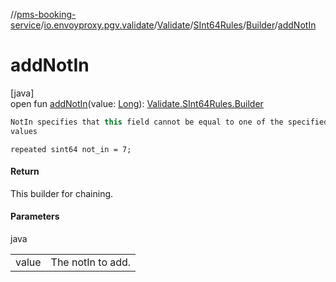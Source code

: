 //[pms-booking-service](../../../../../index.md)/[io.envoyproxy.pgv.validate](../../../index.md)/[Validate](../../index.md)/[SInt64Rules](../index.md)/[Builder](index.md)/[addNotIn](add-not-in.md)

# addNotIn

[java]\
open fun [addNotIn](add-not-in.md)(value: [Long](https://kotlinlang.org/api/core/kotlin-stdlib/kotlin/-long/index.html)): [Validate.SInt64Rules.Builder](index.md)

```kotlin
NotIn specifies that this field cannot be equal to one of the specified
values

```
`repeated sint64 not_in = 7;`

#### Return

This builder for chaining.

#### Parameters

java

| | |
|---|---|
| value | The notIn to add. |